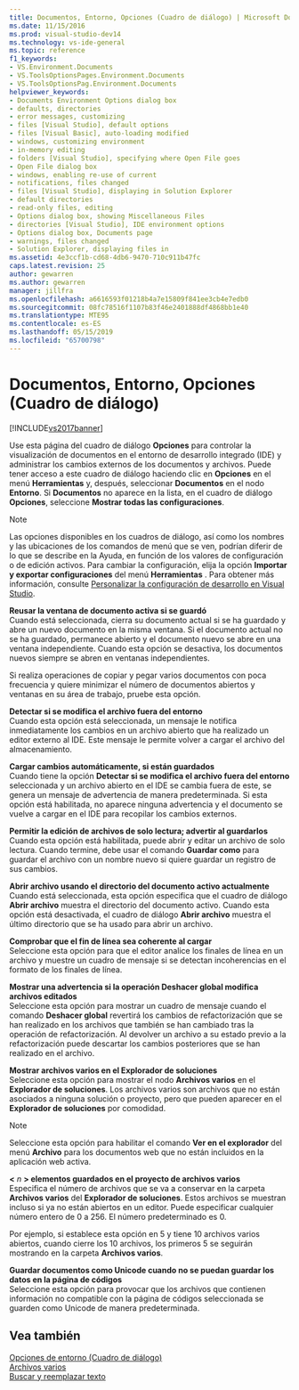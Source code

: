 ```yaml
---
title: Documentos, Entorno, Opciones (Cuadro de diálogo) | Microsoft Docs
ms.date: 11/15/2016
ms.prod: visual-studio-dev14
ms.technology: vs-ide-general
ms.topic: reference
f1_keywords:
- VS.Environment.Documents
- VS.ToolsOptionsPages.Environment.Documents
- VS.ToolsOptionsPag.Environment.Documents
helpviewer_keywords:
- Documents Environment Options dialog box
- defaults, directories
- error messages, customizing
- files [Visual Studio], default options
- files [Visual Basic], auto-loading modified
- windows, customizing environment
- in-memory editing
- folders [Visual Studio], specifying where Open File goes
- Open File dialog box
- windows, enabling re-use of current
- notifications, files changed
- files [Visual Studio], displaying in Solution Explorer
- default directories
- read-only files, editing
- Options dialog box, showing Miscellaneous Files
- directories [Visual Studio], IDE environment options
- Options dialog box, Documents page
- warnings, files changed
- Solution Explorer, displaying files in
ms.assetid: 4e3ccf1b-cd68-4db6-9470-710c911b47fc
caps.latest.revision: 25
author: gewarren
ms.author: gewarren
manager: jillfra
ms.openlocfilehash: a6616593f01218b4a7e15809f841ee3cb4e7edb0
ms.sourcegitcommit: 08fc78516f1107b83f46e2401888df4868bb1e40
ms.translationtype: MTE95
ms.contentlocale: es-ES
ms.lasthandoff: 05/15/2019
ms.locfileid: "65700798"
---
```

# <a name="documents-environment-options-dialog-box"></a>Documentos, Entorno, Opciones (Cuadro de diálogo)
[!INCLUDE[vs2017banner](../../includes/vs2017banner.md)]

Use esta página del cuadro de diálogo **Opciones** para controlar la visualización de documentos en el entorno de desarrollo integrado (IDE) y administrar los cambios externos de los documentos y archivos. Puede tener acceso a este cuadro de diálogo haciendo clic en **Opciones** en el menú **Herramientas** y, después, seleccionar **Documentos** en el nodo **Entorno**. Si **Documentos** no aparece en la lista, en el cuadro de diálogo **Opciones**, seleccione **Mostrar todas las configuraciones**.  
  
> [!NOTE]
> Las opciones disponibles en los cuadros de diálogo, así como los nombres y las ubicaciones de los comandos de menú que se ven, podrían diferir de lo que se describe en la Ayuda, en función de los valores de configuración o de edición activos. Para cambiar la configuración, elija la opción **Importar y exportar configuraciones** del menú **Herramientas** . Para obtener más información, consulte [Personalizar la configuración de desarrollo en Visual Studio](https://msdn.microsoft.com/22c4debb-4e31-47a8-8f19-16f328d7dcd3).  
  
 **Reusar la ventana de documento activa si se guardó**  
 Cuando está seleccionada, cierra su documento actual si se ha guardado y abre un nuevo documento en la misma ventana. Si el documento actual no se ha guardado, permanece abierto y el documento nuevo se abre en una ventana independiente. Cuando esta opción se desactiva, los documentos nuevos siempre se abren en ventanas independientes.  
  
 Si realiza operaciones de copiar y pegar varios documentos con poca frecuencia y quiere minimizar el número de documentos abiertos y ventanas en su área de trabajo, pruebe esta opción.  
  
 **Detectar si se modifica el archivo fuera del entorno**  
 Cuando esta opción está seleccionada, un mensaje le notifica inmediatamente los cambios en un archivo abierto que ha realizado un editor externo al IDE. Este mensaje le permite volver a cargar el archivo del almacenamiento.  
  
 **Cargar cambios automáticamente, si están guardados**  
 Cuando tiene la opción **Detectar si se modifica el archivo fuera del entorno** seleccionada y un archivo abierto en el IDE se cambia fuera de este, se genera un mensaje de advertencia de manera predeterminada. Si esta opción está habilitada, no aparece ninguna advertencia y el documento se vuelve a cargar en el IDE para recopilar los cambios externos.  
  
 **Permitir la edición de archivos de solo lectura; advertir al guardarlos**  
 Cuando esta opción está habilitada, puede abrir y editar un archivo de solo lectura. Cuando termine, debe usar el comando **Guardar como** para guardar el archivo con un nombre nuevo si quiere guardar un registro de sus cambios.  
  
 **Abrir archivo usando el directorio del documento activo actualmente**  
 Cuando está seleccionada, esta opción especifica que el cuadro de diálogo **Abrir archivo** muestra el directorio del documento activo. Cuando esta opción está desactivada, el cuadro de diálogo **Abrir archivo** muestra el último directorio que se ha usado para abrir un archivo.  
  
 **Comprobar que el fin de línea sea coherente al cargar**  
 Seleccione esta opción para que el editor analice los finales de línea en un archivo y muestre un cuadro de mensaje si se detectan incoherencias en el formato de los finales de línea.  
  
 **Mostrar una advertencia si la operación Deshacer global modifica archivos editados**  
 Seleccione esta opción para mostrar un cuadro de mensaje cuando el comando **Deshacer global** revertirá los cambios de refactorización que se han realizado en los archivos que también se han cambiado tras la operación de refactorización. Al devolver un archivo a su estado previo a la refactorización puede descartar los cambios posteriores que se han realizado en el archivo.  
  
 **Mostrar archivos varios en el Explorador de soluciones**  
 Seleccione esta opción para mostrar el nodo **Archivos varios** en el **Explorador de soluciones**. Los archivos varios son archivos que no están asociados a ninguna solución o proyecto, pero que pueden aparecer en el **Explorador de soluciones** por comodidad.  
  
> [!NOTE]
> Seleccione esta opción para habilitar el comando **Ver en el explorador** del menú **Archivo** para los documentos web que no están incluidos en la aplicación web activa.  
  
 **\<** *n* **> elementos guardados en el proyecto de archivos varios**  
 Especifica el número de archivos que se va a conservar en la carpeta **Archivos varios** del **Explorador de soluciones**. Estos archivos se muestran incluso si ya no están abiertos en un editor. Puede especificar cualquier número entero de 0 a 256. El número predeterminado es 0.  
  
 Por ejemplo, si establece esta opción en 5 y tiene 10 archivos varios abiertos, cuando cierre los 10 archivos, los primeros 5 se seguirán mostrando en la carpeta **Archivos varios**.  
  
 **Guardar documentos como Unicode cuando no se puedan guardar los datos en la página de códigos**  
 Seleccione esta opción para provocar que los archivos que contienen información no compatible con la página de códigos seleccionada se guarden como Unicode de manera predeterminada.  
  
## <a name="see-also"></a>Vea también  
 [Opciones de entorno (Cuadro de diálogo)](../../ide/reference/environment-options-dialog-box.md)   
 [Archivos varios](../../ide/reference/miscellaneous-files.md)   
 [Buscar y reemplazar texto](../../ide/finding-and-replacing-text.md)
